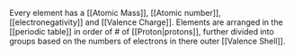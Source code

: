 Every element has a [[Atomic Mass]], [[Atomic number]], [[electronegativity]] and [[Valence Charge]]. Elements are arranged in the [[periodic table]] in order of # of [[Proton|protons]], further divided into groups based on the numbers of electrons in there outer [[Valence Shell]].